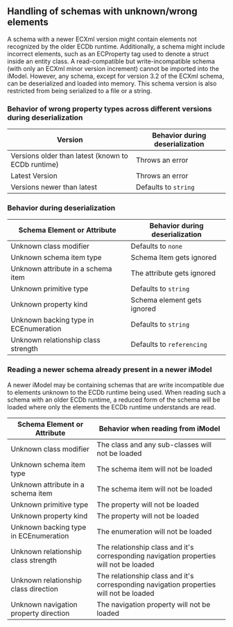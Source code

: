 ## Handling of schemas with unknown/wrong elements

A schema with a newer ECXml version might contain elements not recognized by the older ECDb runtime. Additionally, a schema might include incorrect elements, such as an ECProperty tag used to denote a struct inside an entity class. A read-compatible but write-incompatible schema (with only an ECXml minor version increment) cannot be imported into the iModel. However, any schema, except for version 3.2 of the ECXml schema, can be deserialized and loaded into memory. This schema version is also restricted from being serialized to a file or a string.

### Behavior of wrong property types across different versions during deserialization

| Version | Behavior during deserialization |
| - | - |
| Versions older than latest (known to ECDb runtime) | Throws an error |
| Latest Version | Throws an error |
| Versions newer than latest | Defaults to `string` |

### Behavior during deserialization

| Schema Element or Attribute | Behavior during deserialization |
| - | - |
| Unknown class modifier | Defaults to `none` |
| Unknown schema item type | Schema Item gets ignored |
| Unknown attribute in a schema item | The attribute gets ignored |
| Unknown primitive type | Defaults to `string` |
| Unknown property kind | Schema element gets ignored |
| Unknown backing type in ECEnumeration | Defaults to `string` |
| Unknown relationship class strength | Defaults to `referencing` |

### Reading a newer schema already present in a newer iModel

A newer iModel may be containing schemas that are write incompatible due to elements unknown to the ECDb runtime being used.
When reading such a schema with an older ECDb runtime, a reduced form of the schema will be loaded where only the elements the ECDb runtime understands are read.

| Schema Element or Attribute | Behavior when reading from iModel |
| - | - |
| Unknown class modifier | The class and any sub-classes will not be loaded |
| Unknown schema item type | The schema item will not be loaded |
| Unknown attribute in a schema item | The schema item will not be loaded  |
| Unknown primitive type | The property will not be loaded |
| Unknown property kind | The property will not be loaded |
| Unknown backing type in ECEnumeration | The enumeration will not be loaded |
| Unknown relationship class strength | The relationship class and it's corresponding navigation properties will not be loaded |
| Unknown relationship class direction | The relationship class and it's corresponding navigation properties will not be loaded |
| Unknown navigation property direction | The navigation property will not be loaded |
